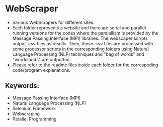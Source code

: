 # WebScraper
- Various WebScrapers for different sites.  
- Each folder represents a website and there are serial and parallel running versions for the codes where the paralellism is provided by the Message Passing Interface (MPI) libraries. The webscaper scripts output .csv files as results. Then, these .csv files are processed with some processor scripts in the corresponding folders using Natural Language Processing (NLP) techniques and "bag of words" and "wordclouds" are outputted.
- Please refer to the readme files inside each folder for the correspoding code/program explanations.

## Keywords:
- Message Passing Interface (MPI) 
- Natural Language Processing (NLP)
- Selenium Framework
- Webscraping
- Parallel Programming
